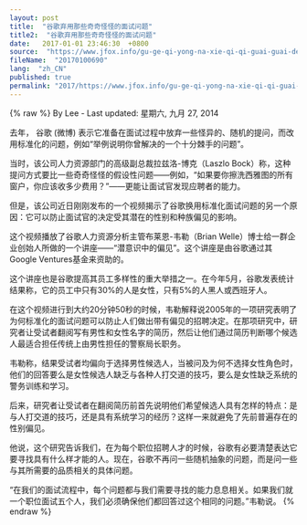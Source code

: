```yaml
---
layout: post
title:  "谷歌弃用那些奇奇怪怪的面试问题"
title2:  "谷歌弃用那些奇奇怪怪的面试问题"
date:   2017-01-01 23:46:30  +0800
source:  "https://www.jfox.info/gu-ge-qi-yong-na-xie-qi-qi-guai-guai-de-mian-shi-wen-ti.html"
fileName:  "20170100690"
lang:  "zh_CN"
published: true
permalink: "2017/https://www.jfox.info/gu-ge-qi-yong-na-xie-qi-qi-guai-guai-de-mian-shi-wen-ti.html"
---
```

{% raw %}
By Lee - Last updated: 星期六, 九月 27, 2014

去年，  谷歌  (微博) 表示它准备在面试过程中放弃一些怪异的、随机的提问，而改用标准化的问题，例如“举例说明你曾解决的一个十分棘手的问题”。

当时，该公司人力资源部门的高级副总裁拉兹洛-博克（Laszlo Bock）称，这种提问方式要比一些奇奇怪怪的假设性问题——例如，“如果要你擦洗西雅图的所有窗户，你应该收多少费用？”——更能让面试官发现应聘者的能力。

但是，该公司近日刚刚发布的一个视频揭示了谷歌换用标准化面试问题的另一个原因：它可以防止面试官的决定受其潜在的性别和种族偏见的影响。

这个视频播放了谷歌人力资源分析主管布莱恩-韦勒（Brian Welle）博士给一群企业创始人所做的一个讲座——“潜意识中的偏见”。这个讲座是由谷歌通过其Google Ventures基金来资助的。

这个讲座也是谷歌提高其员工多样性的重大举措之一。在今年5月，谷歌发表统计结果称，它的员工中只有30%的人是女性，只有5%的人黑人或西班牙人。

在这个视频进行到大约20分钟50秒的时候，韦勒解释说2005年的一项研究表明了为何标准化的面试问题可以防止人们做出带有偏见的招聘决定。在那项研究中，研究者让受试者翻阅写有男性和女性名字的简历，然后让他们通过简历判断哪个候选人最适合担任传统上由男性担任的警察局长职务。

韦勒称，结果受试者均偏向于选择男性候选人，当被问及为何不选择女性角色时，他们的回答要么是女性候选人缺乏与各种人打交道的技巧，要么是女性缺乏系统的警务训练和学习。

后来，研究者让受试者在翻阅简历前首先说明他们希望候选人具有怎样的特点：是与人打交道的技巧，还是具有系统学习的经历？这样一来就避免了先前普遍存在的性别偏见。

他说，这个研究告诉我们，在为每个职位招聘人才的时候，谷歌有必要清楚表达它要寻找具有什么样才能的人。现在，谷歌不再问一些随机抽象的问题，而是问一些与其所需要的品质相关的具体问题。

“在我们的面试流程中，每个问题都与我们需要寻找的能力息息相关。如果我们就一个职位面试五个人，我们必须确保他们都回答过这个相同的问题。”韦勒说。
{% endraw %}
